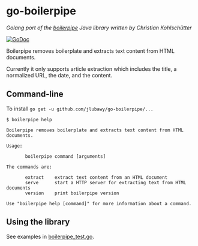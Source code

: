 # go-boilerpipe

_Golang port of the [boilerpipe](https://github.com/kohlschutter/boilerpipe)
Java library written by Christian Kohlschütter_

[![GoDoc](https://godoc.org/github.com/jlubawy/go-boilerpipe?status.svg)](https://godoc.org/github.com/jlubawy/go-boilerpipe)

Boilerpipe removes boilerplate and extracts text content from HTML documents.

Currently it only supports article extraction which includes the title, a
normalized URL, the date, and the content.


## Command-line

To install ```go get -u github.com/jlubawy/go-boilerpipe/...```

    $ boilerpipe help

    Boilerpipe removes boilerplate and extracts text content from HTML documents.

    Usage:

           boilerpipe command [arguments]

    The commands are:

           extract    extract text content from an HTML document
           serve      start a HTTP server for extracting text from HTML documents
           version    print boilerpipe version

    Use "boilerpipe help [command]" for more information about a command.


## Using the library

See examples in [boilerpipe_test.go](boilerpipe_test.go).
